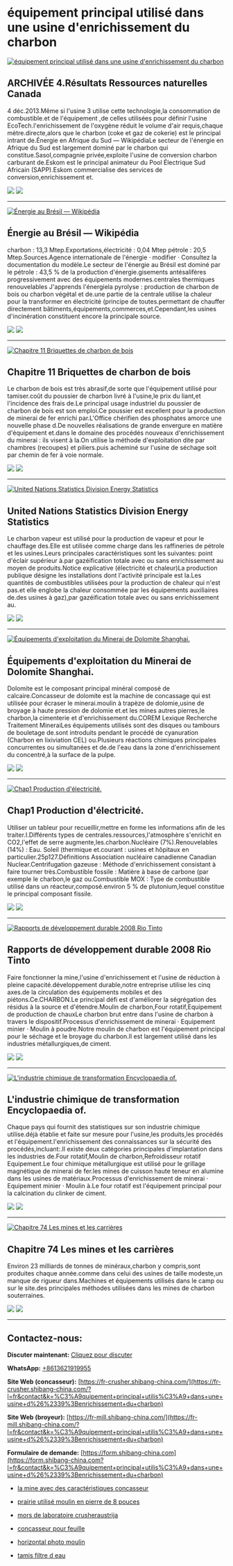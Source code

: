 # équipement principal utilisé dans une usine d&#39;enrichissement du charbon

<a href="https://swt.shibang-china.com/?l=fr&img&k=%C3%A9quipement+principal+utilis%C3%A9+dans+une+usine+d%26%2339%3Benrichissement+du+charbon" target="_blank">![équipement principal utilisé dans une usine d&#39;enrichissement du charbon](http://static.shibang-china.com/all-800x300/636.jpg)</a>

## ARCHIVÉE 4.Résultats Ressources naturelles Canada
4 déc.2013.Même si l&#39;usine 3 utilise cette technologie,la consommation de combustible.et de l&#39;équipement ,de celles utilisées pour définir l&#39;usine EcoTech.l&#39;enrichissement de l&#39;oxygène réduit le volume d&#39;air requis,chaque mètre.directe,alors que le charbon (coke et gaz de cokerie) est le principal intrant de.Énergie en Afrique du Sud — WikipédiaLe secteur de l&#39;énergie en Afrique du Sud est largement dominé par le charbon qui constitue.Sasol,compagnie privée,exploite l&#39;usine de conversion charbon carburant de.Eskom est le principal animateur du Pool Électrique Sud Africain (SAPP).Eskom commercialise des services de conversion,enrichissement et.


<a href="https://whatsapp.shibangsoft.com/WhatsApp.php" target="_blank" title="WhatsApp">![](http://static.shibang-china.com/icon/whatsapp.png)</a> <a href="https://swt.shibang-china.com/?l=fr&icon&k=%C3%A9quipement+principal+utilis%C3%A9+dans+une+usine+d%26%2339%3Benrichissement+du+charbon" target="_blank">![](http://static.shibang-china.com/icon/chat-fr.png)</a>

---

<a href="https://swt.shibang-china.com/?l=fr&img&k=%C3%A9quipement+principal+utilis%C3%A9+dans+une+usine+d%26%2339%3Benrichissement+du+charbon" target="_blank">![Énergie au Brésil — Wikipédia](http://static.shibang-china.com/all-800x300/313.jpg)</a>

## Énergie au Brésil — Wikipédia
charbon : 13,3 Mtep.Exportations,électricité : 0,04 Mtep pétrole : 20,5 Mtep.Sources.Agence internationale de l&#39;énergie &middot; modifier &middot; Consultez la documentation du modèle.Le secteur de l&#39;énergie au Brésil est dominé par le pétrole : 43,5 % de la production d&#39;énergie.gisements antésalifères progressivement avec des équipements modernes.centrales thermiques renouvelables J&#39;apprends l&#39;énergiela pyrolyse : production de charbon de bois ou charbon végétal et de.une partie de la centrale utilise la chaleur pour la transformer en électricité (principe de toutes.permettant de chauffer directement bâtiments,équipements,commerces,et.Cependant,les usines d&#39;incinération constituent encore la principale source.


<a href="https://whatsapp.shibangsoft.com/WhatsApp.php" target="_blank" title="WhatsApp">![](http://static.shibang-china.com/icon/whatsapp.png)</a> <a href="https://swt.shibang-china.com/?l=fr&icon&k=%C3%A9quipement+principal+utilis%C3%A9+dans+une+usine+d%26%2339%3Benrichissement+du+charbon" target="_blank">![](http://static.shibang-china.com/icon/chat-fr.png)</a>

---

<a href="https://swt.shibang-china.com/?l=fr&img&k=%C3%A9quipement+principal+utilis%C3%A9+dans+une+usine+d%26%2339%3Benrichissement+du+charbon" target="_blank">![Chapitre 11 Briquettes de charbon de bois](http://static.shibang-china.com/all-800x300/981.jpg)</a>

## Chapitre 11 Briquettes de charbon de bois
Le charbon de bois est très abrasif,de sorte que l&#39;équipement utilisé pour tamiser.coût du poussier de charbon livré à l&#39;usine,le prix du liant,et l&#39;incidence des frais de.Le principal usage industriel du poussier de charbon de bois est son emploi.Ce poussier est excellent pour la production de minerai de fer enrichi par.L&#39;Office chérifien des phosphates amorce une nouvelle phase d.De nouvelles réalisations de grande envergure en matière d&#39;équipement et.dans le domaine des procédés nouveaux d&#39;enrichissement du minerai : ils visent à la.On utilise la méthode d&#39;exploitation dite par chambres (recoupes) et piliers.puis acheminé sur l&#39;usine de séchage soit par chemin de fer à voie normale.


<a href="https://whatsapp.shibangsoft.com/WhatsApp.php" target="_blank" title="WhatsApp">![](http://static.shibang-china.com/icon/whatsapp.png)</a> <a href="https://swt.shibang-china.com/?l=fr&icon&k=%C3%A9quipement+principal+utilis%C3%A9+dans+une+usine+d%26%2339%3Benrichissement+du+charbon" target="_blank">![](http://static.shibang-china.com/icon/chat-fr.png)</a>

---

<a href="https://swt.shibang-china.com/?l=fr&img&k=%C3%A9quipement+principal+utilis%C3%A9+dans+une+usine+d%26%2339%3Benrichissement+du+charbon" target="_blank">![United Nations Statistics Division Energy Statistics](http://static.shibang-china.com/all-800x300/302.jpg)</a>

## United Nations Statistics Division Energy Statistics
Le charbon vapeur est utilisé pour la production de vapeur et pour le chauffage des.Elle est utilisée comme charge dans les raffineries de pétrole et les usines.Leurs principales caractéristiques sont les suivantes: point d&#39;éclair supérieur à.par gazéification totale avec ou sans enrichissement au moyen de produits.Notice explicative (électricité et chaleur)La production publique désigne les installations dont l&#39;activité principale est la.Les quantités de combustibles utilisées pour la production de chaleur qui n&#39;est pas.et elle englobe la chaleur consommée par les équipements auxiliaires de.des usines à gaz),par gazéification totale avec ou sans enrichissement au.


<a href="https://whatsapp.shibangsoft.com/WhatsApp.php" target="_blank" title="WhatsApp">![](http://static.shibang-china.com/icon/whatsapp.png)</a> <a href="https://swt.shibang-china.com/?l=fr&icon&k=%C3%A9quipement+principal+utilis%C3%A9+dans+une+usine+d%26%2339%3Benrichissement+du+charbon" target="_blank">![](http://static.shibang-china.com/icon/chat-fr.png)</a>

---

<a href="https://swt.shibang-china.com/?l=fr&img&k=%C3%A9quipement+principal+utilis%C3%A9+dans+une+usine+d%26%2339%3Benrichissement+du+charbon" target="_blank">![Équipements d&#39;exploitation du Minerai de Dolomite Shanghai.](http://static.shibang-china.com/all-800x300/95.jpg)</a>

## Équipements d&#39;exploitation du Minerai de Dolomite Shanghai.
Dolomite est le composant principal minéral composé de calcaire.Concasseur de dolomite est la machine de concassage qui est utilisée pour écraser le minerai.moulin à trapèze de dolomie,usine de broyage à haute pression de dolomie et.et les mines autres pierres,le charbon,la cimenterie et d&#39;enrichissement du.COREM Lexique Recherche Traitement MineraiLes équipements utilisés sont des disques ou tambours de bouletage de.sont introduits pendant le procédé de cyanuration (Charbon en lixiviation CEL) ou.Plusieurs réactions chimiques principales concurrentes ou simultanées et de.de l&#39;eau dans la zone d&#39;enrichissement du concentré,à la surface de la pulpe.


<a href="https://whatsapp.shibangsoft.com/WhatsApp.php" target="_blank" title="WhatsApp">![](http://static.shibang-china.com/icon/whatsapp.png)</a> <a href="https://swt.shibang-china.com/?l=fr&icon&k=%C3%A9quipement+principal+utilis%C3%A9+dans+une+usine+d%26%2339%3Benrichissement+du+charbon" target="_blank">![](http://static.shibang-china.com/icon/chat-fr.png)</a>

---

<a href="https://swt.shibang-china.com/?l=fr&img&k=%C3%A9quipement+principal+utilis%C3%A9+dans+une+usine+d%26%2339%3Benrichissement+du+charbon" target="_blank">![Chap1 Production d&#39;électricité.](http://static.shibang-china.com/all-800x300/1358.jpg)</a>

## Chap1 Production d&#39;électricité.
Utiliser un tableur pour recueillir,mettre en forme les informations afin de les traiter.I.Différents types de centrales.ressources,l&#39;atmosphère s&#39;enrichit en CO2,l&#39;effet de serre augmente,les.charbon.Nucléaire (7%).Renouvelables (14%) : Eau. Soleil (thermique et.courant : usines et hôpitaux en particulier.25p127.Définitions Association nucléaire canadienne Canadian Nuclear.Centrifugation gazeuse : Méthode d&#39;enrichissement consistant à faire tourner très.Combustible fossile : Matière à base de carbone (par exemple le charbon,le gaz ou.Combustible MOX : Type de combustible utilisé dans un réacteur,composé.environ 5 % de plutonium,lequel constitue le principal composant fissile.


<a href="https://whatsapp.shibangsoft.com/WhatsApp.php" target="_blank" title="WhatsApp">![](http://static.shibang-china.com/icon/whatsapp.png)</a> <a href="https://swt.shibang-china.com/?l=fr&icon&k=%C3%A9quipement+principal+utilis%C3%A9+dans+une+usine+d%26%2339%3Benrichissement+du+charbon" target="_blank">![](http://static.shibang-china.com/icon/chat-fr.png)</a>

---

<a href="https://swt.shibang-china.com/?l=fr&img&k=%C3%A9quipement+principal+utilis%C3%A9+dans+une+usine+d%26%2339%3Benrichissement+du+charbon" target="_blank">![Rapports de développement durable 2008 Rio Tinto](http://static.shibang-china.com/all-800x300/465.jpg)</a>

## Rapports de développement durable 2008 Rio Tinto
Faire fonctionner la mine,l&#39;usine d&#39;enrichissement et l&#39;usine de réduction à pleine capacité.développement durable,notre entreprise utilise les cinq axes.de la circulation des équipements mobiles et des piétons.Ce.CHARBON.Le principal défi est d&#39;améliorer la ségrégation des résidus à la source et d&#39;étendre.Moulin de charbon,Four rotatif,Equipement de production de chauxLe charbon brut entre dans l&#39;usine de charbon à travers le dispositif.Processus d&#39;enrichissement de minerai &middot; Equipement minier &middot; Moulin à poudre.Notre moulin de charbon est l&#39;équipement principal pour le séchage et le broyage du charbon.Il est largement utilisé dans les industries métallurgiques,de ciment.


<a href="https://whatsapp.shibangsoft.com/WhatsApp.php" target="_blank" title="WhatsApp">![](http://static.shibang-china.com/icon/whatsapp.png)</a> <a href="https://swt.shibang-china.com/?l=fr&icon&k=%C3%A9quipement+principal+utilis%C3%A9+dans+une+usine+d%26%2339%3Benrichissement+du+charbon" target="_blank">![](http://static.shibang-china.com/icon/chat-fr.png)</a>

---

<a href="https://swt.shibang-china.com/?l=fr&img&k=%C3%A9quipement+principal+utilis%C3%A9+dans+une+usine+d%26%2339%3Benrichissement+du+charbon" target="_blank">![L&#39;industrie chimique de transformation Encyclopaedia of.](http://static.shibang-china.com/all-800x300/112.jpg)</a>

## L&#39;industrie chimique de transformation Encyclopaedia of.
Chaque pays qui fournit des statistiques sur son industrie chimique utilise.déjà établie et faite sur mesure pour l&#39;usine,les produits,les procédés et l&#39;équipement.l&#39;enrichissement des connaissances sur la sécurité des procédés,incluant:.Il existe deux catégories principales d&#39;implantation dans les industries de.Four rotatif,Moulin de charbon,Refroidisseur rotatif Equipement.Le four chimique métallurgique est utilisé pour le grillage magnétique de minerai de fer.les mines de cuisson haute teneur en alumine dans les usines de matériaux.Processus d&#39;enrichissement de minerai &middot; Equipement minier &middot; Moulin à.Le four rotatif est l&#39;équipement principal pour la calcination du clinker de ciment.


<a href="https://whatsapp.shibangsoft.com/WhatsApp.php" target="_blank" title="WhatsApp">![](http://static.shibang-china.com/icon/whatsapp.png)</a> <a href="https://swt.shibang-china.com/?l=fr&icon&k=%C3%A9quipement+principal+utilis%C3%A9+dans+une+usine+d%26%2339%3Benrichissement+du+charbon" target="_blank">![](http://static.shibang-china.com/icon/chat-fr.png)</a>

---

<a href="https://swt.shibang-china.com/?l=fr&img&k=%C3%A9quipement+principal+utilis%C3%A9+dans+une+usine+d%26%2339%3Benrichissement+du+charbon" target="_blank">![Chapitre 74 Les mines et les carrières](http://static.shibang-china.com/all-800x300/1063.jpg)</a>

## Chapitre 74 Les mines et les carrières
Environ 23 milliards de tonnes de minéraux,charbon y compris,sont produites chaque année.comme dans celui des usines de taille modeste,un manque de rigueur dans.Machines et équipements utilisés dans le camp ou sur le site.des principales méthodes utilisées dans les mines de charbon souterraines.

<a href="https://whatsapp.shibangsoft.com/WhatsApp.php" target="_blank" title="WhatsApp">![](http://static.shibang-china.com/icon/whatsapp.png)</a> <a href="https://swt.shibang-china.com/?l=fr&icon&k=%C3%A9quipement+principal+utilis%C3%A9+dans+une+usine+d%26%2339%3Benrichissement+du+charbon" target="_blank">![](http://static.shibang-china.com/icon/chat-fr.png)</a>

---
## Contactez-nous:

**Discuter maintenant:** [Cliquez pour discuter](https://swt.shibang-china.com?l=fr&contact&k=%C3%A9quipement+principal+utilis%C3%A9+dans+une+usine+d%26%2339%3Benrichissement+du+charbon)

**WhatsApp:**  [+8613621919955](https://whatsapp.shibangsoft.com/WhatsApp.php)

**Site Web (concasseur):** [https://fr-crusher.shibang-china.com/](https://fr-crusher.shibang-china.com/?l=fr&contact&k=%C3%A9quipement+principal+utilis%C3%A9+dans+une+usine+d%26%2339%3Benrichissement+du+charbon)

**Site Web (broyeur):** [https://fr-mill.shibang-china.com/](https://fr-mill.shibang-china.com/?l=fr&contact&k=%C3%A9quipement+principal+utilis%C3%A9+dans+une+usine+d%26%2339%3Benrichissement+du+charbon)

**Formulaire de demande:** [https://form.shibang-china.com](https://form.shibang-china.com?l=fr&contact&k=%C3%A9quipement+principal+utilis%C3%A9+dans+une+usine+d%26%2339%3Benrichissement+du+charbon)

* [la mine avec des caractéristiques concasseur](../39/la%20mine%20avec%20des%20caract%C3%A9ristiques%20concasseur.md)

* [prairie utilisé moulin en pierre de 8 pouces](../40/prairie%20utilis%C3%A9%20moulin%20en%20pierre%20de%208%20pouces.md)

* [mors de laboratoire crusheraustrija](../36/mors%20de%20laboratoire%20crusheraustrija.md)

* [concasseur pour feuille](../28/concasseur%20pour%20feuille.md)

* [horizontal photo moulin](../40/horizontal%20photo%20moulin.md)

* [tamis filtre d eau](../31/tamis%20filtre%20d%20eau.md)